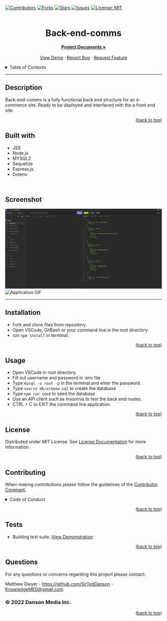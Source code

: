 
  <div id="top"></div>
  
  
  [![Contributors](https://img.shields.io/github/contributors/SirTedDanson/back-end-comms.svg?style=for-the-badge)](https://github.com/SirTedDanson/back-end-comms/graphs/contributors)
  [![Forks](https://img.shields.io/github/forks/SirTedDanson/back-end-comms.svg?style=for-the-badge)](https://github.com/SirTedDanson/back-end-comms/network/members)
  [![Stars](https://img.shields.io/github/stars/SirTedDanson/back-end-comms.svg?style=for-the-badge)](https://github.com/SirTedDanson/back-end-comms/stargazers)
  [![Issues](https://img.shields.io/github/issues/SirTedDanson/back-end-comms.svg?style=for-the-badge)](https://github.com/SirTedDanson/back-end-comms/issues)
  [![License: MIT](https://img.shields.io/badge/License-MIT-yellow.svg?style=for-the-badge)](https://opensource.org/licenses/MIT)
  <br />
  <br />

  <h1 align="center">Back-end-comms</h1>

  <p align="center">
    <a href="https://github.com/SirTedDanson/back-end-comms"><strong>Project Documents »</strong></a>
    <br />
    <br />
    <a href="https://watch.screencastify.com/v/D9txbn5oCEmJJBwb6oze">View Demo</a>
    ·
    <a href="https://github.com/SirTedDanson/back-end-comms/issues">Report Bug</a>
    ·
    <a href="https://github.com/SirTedDanson/back-end-comms/issues">Request Feature</a>
  </p>
 
  <details>
    <summary>Table of Contents</summary>
    <ol>
      <li><a href="#description">Description</a></li>
      <li><a href="#installation">Installation</a></li>
      <li><a href="#usage">Usage</a></li>
      <li><a href="#contributing">Contributing</a></li>
      <li><a href="#license">License</a></li>
      <li><a href="#tests">Tests</a></li>
      <li><a href="#questions">Questions</a></li>
    </ol>
</details>

---

  ## Description 

  Back-end-comms is a fully functional back end structure for an e-commerce site. Ready to be deployed and interfaced with the a front end site. 

  <p align="right">(<a href="#top">back to top</a>)</p>
  
  ## Built with
  * JSS
  * Node.js
  * MYSQL2
  * Sequelize
  * Express.js
  * Dotenv
  <br/>

  ## Screenshot

  ![Application Screenshot](./lib/images/application-screenshot.PNG)
  ![Application GIF](./lib/images/demo-gif.gif)
  
---

  ## Installation

  - Fork and clone files from repository.
  - Open VSCode, GitBash or your command line in the root directory.
  - run `npm install` in terminal.

  <p align="right">(<a href="#top">back to top</a>)</p>


  ## Usage 

  - Open VSCode in root directory.
  - Fill out username and password in .env file
  - Type `mysql -u root -p` in the terminal and enter the password.
  - Type `source db/schema.sql` to create the database
  - Type `npm run seed` to seed the database
  - Use an API client such as Insomnia to test the back end routes. 
  - CTRL + C to EXIT the command line application

  <p align="right">(<a href="#top">back to top</a>)</p>
  
  ## License 

  Distributed under MIT License. See [License Documentation](https://opensource.org/licenses/MIT) for more information.

  <p align="right">(<a href="#top">back to top</a>)</p>


  ## Contributing

  
  When making contributions please follow the guidelines of the <a href="https://www.contributor-covenant.org/">Contributor Covenant.</a>

  <details>
  <summary>Code of Conduct</summary>
  <br/>

  # Contributor Covenant Code of Conduct

  ## Our Pledge

  We as members, contributors, and leaders pledge to make participation in our
  community a harassment-free experience for everyone, regardless of age, body
  size, visible or invisible disability, ethnicity, sex characteristics, gender
  identity and expression, level of experience, education, socio-economic status,
  nationality, personal appearance, race, caste, color, religion, or sexual
  identity and orientation.

  We pledge to act and interact in ways that contribute to an open, welcoming,
  diverse, inclusive, and healthy community.

  ## Our Standards

  Examples of behavior that contributes to a positive environment for our
  community include:

  * Demonstrating empathy and kindness toward other people
  * Being respectful of differing opinions, viewpoints, and experiences
  * Giving and gracefully accepting constructive feedback
  * Accepting responsibility and apologizing to those affected by our mistakes,
  and learning from the experience
  * Focusing on what is best not just for us as individuals, but for the overall
  community

  Examples of unacceptable behavior include:

  * The use of sexualized language or imagery, and sexual attention or advances of
  any kind
  * Trolling, insulting or derogatory comments, and personal or political attacks
  * Public or private harassment
  * Publishing others' private information, such as a physical or email address,
  without their explicit permission
  * Other conduct which could reasonably be considered inappropriate in a
  professional setting

  ## Enforcement Responsibilities

  Community leaders are responsible for clarifying and enforcing our standards of
  acceptable behavior and will take appropriate and fair corrective action in
  response to any behavior that they deem inappropriate, threatening, offensive,
  or harmful.

  Community leaders have the right and responsibility to remove, edit, or reject
  comments, commits, code, wiki edits, issues, and other contributions that are
  not aligned to this Code of Conduct, and will communicate reasons for moderation
  decisions when appropriate.

  ## Scope

  This Code of Conduct applies within all community spaces, and also applies when
  an individual is officially representing the community in public spaces.
  Examples of representing our community include using an official e-mail address,
  posting via an official social media account, or acting as an appointed
  representative at an online or offline event.

  ## Enforcement

  Instances of abusive, harassing, or otherwise unacceptable behavior may be
  reported to the community leaders responsible for enforcement at
  KnowledgeMED@gmail.com.
  All complaints will be reviewed and investigated promptly and fairly.

  All community leaders are obligated to respect the privacy and security of the
  reporter of any incident.

  ## Enforcement Guidelines

  Community leaders will follow these Community Impact Guidelines in determining
  the consequences for any action they deem in violation of this Code of Conduct:

  ### 1. Correction

  **Community Impact**: Use of inappropriate language or other behavior deemed
  unprofessional or unwelcome in the community.

  **Consequence**: A private, written warning from community leaders, providing
  clarity around the nature of the violation and an explanation of why the
  behavior was inappropriate. A public apology may be requested.

  ### 2. Warning

  **Community Impact**: A violation through a single incident or series of
  actions.

  **Consequence**: A warning with consequences for continued behavior. No
  interaction with the people involved, including unsolicited interaction with
  those enforcing the Code of Conduct, for a specified period of time. This
  includes avoiding interactions in community spaces as well as external channels
  like social media. Violating these terms may lead to a temporary or permanent
  ban.

  ### 3. Temporary Ban

  **Community Impact**: A serious violation of community standards, including
  sustained inappropriate behavior.

  **Consequence**: A temporary ban from any sort of interaction or public
  communication with the community for a specified period of time. No public or
  private interaction with the people involved, including unsolicited interaction
  with those enforcing the Code of Conduct, is allowed during this period.
  Violating these terms may lead to a permanent ban.

  ### 4. Permanent Ban

  **Community Impact**: Demonstrating a pattern of violation of community
  standards, including sustained inappropriate behavior, harassment of an
  individual, or aggression toward or disparagement of classes of individuals.

  **Consequence**: A permanent ban from any sort of public interaction within the
  community.

  ## Attribution

  This Code of Conduct is adapted from the [Contributor Covenant][homepage],
  version 2.1, available at
  [https://www.contributor-covenant.org/version/2/1/code_of_conduct.html][v2.1].

  Community Impact Guidelines were inspired by
  [Mozilla's code of conduct enforcement ladder][Mozilla CoC].

  For answers to common questions about this code of conduct, see the FAQ at
  [https://www.contributor-covenant.org/faq][FAQ]. Translations are available at
  [https://www.contributor-covenant.org/translations][translations].

  [homepage]: https://www.contributor-covenant.org
  [v2.1]: https://www.contributor-covenant.org/version/2/1/code_of_conduct.html
  [Mozilla CoC]: https://github.com/mozilla/diversity
  [FAQ]: https://www.contributor-covenant.org/faq
  [translations]: https://www.contributor-covenant.org/translations

  </details>
  


  <p align="right">(<a href="#top">back to top</a>)</p>


  ## Tests

  - Building test suite. [View Demonstration](https://watch.screencastify.com/v/D9txbn5oCEmJJBwb6oze)

  <p align="right">(<a href="#top">back to top</a>)</p>


  ## Questions

  For any questions or concerns regarding this project please contact:

  Matthew Dwyer - https://github.com/SirTedDanson - KnowledgeMED@gmail.com

  ### © 2022 Danson Media Inc.

  <p align="right">(<a href="#top">back to top</a>)</p>
